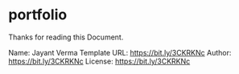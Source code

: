 # portfolio
Thanks for reading this Document.

Name: Jayant Verma
Template URL: https://bit.ly/3CKRKNc
Author: https://bit.ly/3CKRKNc
License: https://bit.ly/3CKRKNc
